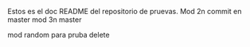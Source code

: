 Estos es el doc README del repositorio de pruevas.
Mod 2n commit en master
mod 3n master

mod random para pruba delete
